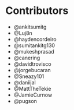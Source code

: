 # Contributors

- @ankitsumitg
- @Luj8n
- @haydencordeiro
- @sumitankitg130
- @mukeshprasad
- @canering
- @davidtrovisco
- @jorgebucaran
- @Sneazy101
- @daniijal
- @MattTheTekie
- @JamieCurnow
- @pugson
